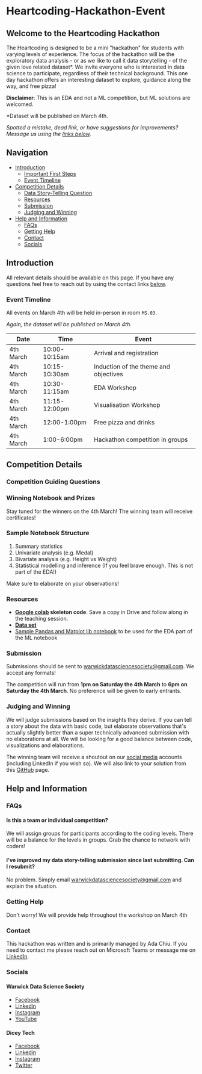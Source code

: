 # Heartcoding-Hackathon-Event

## Welcome to the Heartcoding Hackathon

The Heartcoding is designed to be a mini "hackathon" for students with varying levels of experience. The focus of the hackathon will be the exploratory data analysis - or as we like to call it data storytelling - of the given love related dataset*. We invite everyone who is interested in data science to participate, regardless of their technical background. This one day hackathon offers an interesting dataset to explore, guidance along the way, and free pizza!

**Disclaimer**: This is an EDA and not a ML competition, but ML solutions are welcomed.

*Dataset will be published on March 4th.

*Spotted a mistake, dead link, or have suggestions for improvements? Message us using the [links below](#contact).*

## Navigation

* [Introduction](#introduction)
  * [Important First Steps](#important-first-steps)
  * [Event Timeline](#event-timeline)
* [Competition Details](#competition-details)
  * [Data Story-Telling Question](#data-story-telling-question)
  * [Resources](#resources)
  * [Submission](#submission)
  * [Judging and Winning](#Judging-and-Winning)
* [Help and Information](#help-and-information)
  * [FAQs](#faqs)
  * [Getting Help](#getting-help)
  * [Contact](#contact)
  * [Socials](#socials)

## Introduction

All relevant details should be available on this page. If you have any questions feel free to reach out by using the contact links [below](#contact).

### Event Timeline

All events on March 4th will be held in-person in room `MS.03`.

*Again, the dataset will be published on March 4th.*

| Date      | Time          | Event                                         |
|-----------|---------------|-----------------------------------------------|
| 4th March | 10:00-10:15am | Arrival and registration |
| 4th March | 10:15-10:30am | Induction of the theme and objectives         |
| 4th March | 10:30-11:15am | EDA Workshop                                  |
| 4th March | 11:15-12:00pm | Visualisation Workshop
| 4th March | 12:00-1:00pm  | Free pizza and drinks                         |
| 4th March | 1:00-6:00pm   | Hackathon competition in groups               |

## Competition Details

### Competition Guiding Questions

### Winning Notebook and Prizes

Stay tuned for the winners on the 4th March! The winning team will receive certificates!

### Sample Notebook Structure

1. Summary statistics
2. Univariate analysis (e.g. Medal)
3. Bivariate analysis (e.g. Height vs Weight)
4. Statistical modelling and inference (If you feel brave enough. This is not part of the EDA!)

Make sure to elaborate on your observations!

### Resources

- **[Google colab](https://colab.research.google.com/github/warwickdatasciencesociety/olympic-datathon/blob/main/resources/Public_Sample_Notebook_Olympic_Datathon.ipynb#scrollTo=ELA20me2A9nW) skeleton code**. Save a copy in Drive and follow along in the teaching session.
- **[Data set](https://raw.githubusercontent.com/warwickdatasciencesociety/olympic-datathon/main/dataset/athlete_events.csv)**
- [Sample Pandas and Matplot lib notebook](https://colab.research.google.com/drive/161cr-98PaHsSW_-BuURWwAo4eYXWHy33?usp=sharing) to be used for the EDA part of the ML notebook

### Submission

Submissions should be sent to [warwickdatasciencesociety@gmail.com](mailto:warwickdatasciencesociety@gmail.com). We accept any formats!

The competition will run from **1pm on Saturday the 4th March** to **6pm on Saturday the 4th March**. No preference will be given to early entrants.

### Judging and Winning

We will judge submissions based on the insights they derive. If you can tell a story about the data with basic code, but elaborate observations that's actually slightly better than a super technically advanced submission with no elaborations at all. We will be looking for a good balance between code, visualizations and elaborations.

The winning team will receive a shoutout on our [social media](#contact) accounts (including LinkedIn if you wish so). We will also link to your solution from this [GitHub](https://github.com/warwickdatasciencesociety) page.

## Help and Information

### FAQs

#### Is this a team or individual competition?

We will assign groups for participants according to the coding levels. There will be a balance for the levels in groups. Grab the chance to network with coders!

#### I've improved my data story-telling submission since last submitting. Can I resubmit?

No problem. Simply email [warwickdatasciencesociety@gmail.com](mailto:warwickdatasciencesociety@gmail.com) and explain the situation.

### Getting Help

Don't worry! We will provide help throughout the workshop on March 4th

### Contact

This hackathon was written and is primarily managed by Ada Chiu. If you need to contact me please reach out on Microsoft Teams or message me on [LinkedIn](https://www.linkedin.com/in/ada-chiu-4a1252196).

### Socials

#### Warwick Data Science Society

- [Facebook](https://link.wdss.io/facebook)
- [Linkedin](https://link.wdss.io/linkedin)
- [Instagram](https://www.instagram.com/warwickdatasciencesociety/?hl=en)
- [YouTube](https://link.wdss.io/youtube)

#### Dicey Tech

- [Facebook](https://www.facebook.com/diceytech)
- [Linkedin](https://www.linkedin.com/company/diceytech/)
- [Instagram](https://www.instagram.com/diceytech/)
- [Twitter](https://twitter.com/diceytech)
